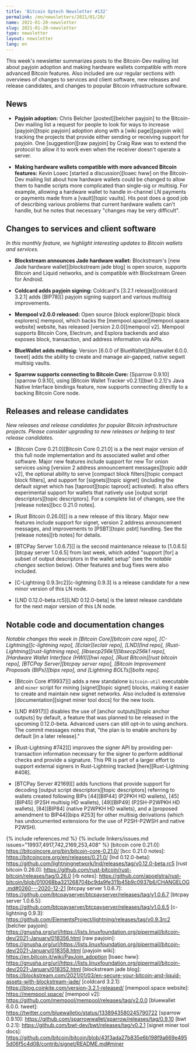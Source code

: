 ```yaml
---
title: 'Bitcoin Optech Newsletter #132'
permalink: /en/newsletters/2021/01/20/
name: 2021-01-20-newsletter
slug: 2021-01-20-newsletter
type: newsletter
layout: newsletter
lang: en
---
```

This week's newsletter summarizes posts to the Bitcoin-Dev mailing list
about payjoin adoption and making hardware wallets compatible with more
advanced Bitcoin features.  Also included are our regular sections with
overviews of changes to services and client software, new releases and
release candidates, and changes to popular Bitcoin infrastructure
software.

## News

- **Payjoin adoption:** Chris Belcher [posted][belcher payjoin] to the
  Bitcoin-Dev mailing list a request for people to look for ways to
  increase [payjoin][topic payjoin] adoption along with a [wiki
  page][payjoin wiki] tracking the projects that provide either sending
  or receiving support for payjoin.  One [suggestion][raw payjoin] by
  Craig Raw was to extend the protocol to allow it to work even when the
  receiver doesn't operate a server.

- **Making hardware wallets compatible with more advanced Bitcoin features:**
  Kevin Loaec [started a discussion][loaec hww] on the Bitcoin-Dev
  mailing list about how hardware wallets could be changed to allow them
  to handle scripts more complicated than single-sig or multisig.  For
  example, allowing a hardware wallet to handle in-channel LN payments
  or payments made from a [vault][topic vaults].  His post does a good
  job of describing various problems that current hardware wallets can't
  handle, but he notes that necessary "changes may be very difficult".

## Changes to services and client software

*In this monthly feature, we highlight interesting updates to Bitcoin
wallets and services.*

- **Blockstream announces Jade hardware wallet:**
  Blockstream's [new Jade hardware wallet][blockstream jade blog] is open source,
  supports Bitcoin and Liquid networks, and is compatible with Blockstream Green
  for Android.

- **Coldcard adds payjoin signing:**
  Coldcard's [3.2.1 release][coldcard 3.2.1] adds [BIP78][] payjoin signing
  support and various multisig improvements.

- **Mempool v2.0.0 released:**
  Open source [block explorer][topic block explorers] mempool, which backs the
  [mempool.space][mempool.space website] website, has released [version
  2.0.0][mempool v2]. Mempool supports Bitcoin Core, Electrum, and Esplora
  backends and also exposes block, transaction, and address information via APIs.

- **BlueWallet adds multisig:**
  Version [6.0.0 of BlueWallet][bluewallet 6.0.0. tweet] adds the ability to
  create and manage air-gapped, native segwit multisig vaults.

- **Sparrow supports connecting to Bitcoin Core:**
  [Sparrow 0.9.10][sparrow 0.9.10], using [Bitcoin Wallet Tracker v0.2.1][bwt
  0.2.1]'s Java Native Interface bindings feature, now supports connecting
  directly to a backing Bitcoin Core node.

## Releases and release candidates

*New releases and release candidates for popular Bitcoin infrastructure
projects.  Please consider upgrading to new releases or helping to test
release candidates.*

- [Bitcoin Core 0.21.0][Bitcoin Core 0.21.0] is a the next major version
  of this full node implementation and its associated wallet and other
  software.  Major new features include support for new Tor onion
  services using [version 2 address announcement messages][topic addr v2], the optional
  ability to serve [compact block filters][topic compact block filters],
  and support for [signets][topic signet] (including the default signet
  which has [taproot][topic taproot] activated).  It also offers
  experimental support for wallets that natively use [output script
  descriptors][topic descriptors].  For a complete list of changes, see
  the [release notes][bcc 0.21.0 notes].

- [Rust Bitcoin 0.26.0][] is a new release of this library.  Major new
  features include support for signet, version 2 address announcement messages,
  and improvements to [PSBT][topic psbt] handling.  See the
  [release notes][rb notes] for details.

- [BTCPay Server 1.0.6.7][] is the second maintenance release to
  [1.0.6.5][btcpay server 1.0.6.5] from last week, which added "support
  [for] a subset of output descriptors in the wallet setup" (see the
  *notable changes* section below).  Other features and bug fixes were
  also included.

- [C-Lightning 0.9.3rc2][c-lightning 0.9.3] is a release candidate for a
  new minor version of this LN node.

- [LND 0.12.0-beta.rc5][LND 0.12.0-beta] is the latest release candidate
  for the next major version of this LN node.

## Notable code and documentation changes

*Notable changes this week in [Bitcoin Core][bitcoin core repo],
[C-Lightning][c-lightning repo], [Eclair][eclair repo], [LND][lnd repo],
[Rust-Lightning][rust-lightning repo], [libsecp256k1][libsecp256k1
repo], [Hardware Wallet Interface (HWI)][hwi repo],
[Rust Bitcoin][rust bitcoin repo], [BTCPay Server][btcpay server repo],
[Bitcoin Improvement Proposals (BIPs)][bips repo], and [Lightning
BOLTs][bolts repo].*

- [Bitcoin Core #19937][] adds a new standalone `bitcoin-util` executable and
  `miner` script for mining [signet][topic signet] blocks, making it easier to
  create and maintain new signet networks. Also included is extensive
  [documentation][signet miner tool docs] for the new tools.

- [LND #4917][] disables the use of [anchor outputs][topic anchor
  outputs] by default, a feature that was planned to be released in the
  upcoming 0.12.0-beta.  Advanced users can still opt-in to using
  anchors.  The commit messages notes that, "the plan is to enable
  anchors by default [in a later release]."

- [Rust-Lightning #742][] improves the signer API by providing per-transaction
  information necessary for the signer to perform additional checks and provide
  a signature. This PR is part of a larger effort to support external signers in
  Rust-Lightning tracked [here][Rust-Lightning #408].

- [BTCPay Server #2169][] adds functions that provide support for
  decoding [output script descriptors][topic descriptors] referring to
  wallets created following BIPs [44][BIP44] (P2PKH HD wallets),
  [45][BIP45] (P2SH multisig HD wallets), [49][BIP49] (P2SH-P2WPKH HD
  wallets), [84][BIP84] (native P2WPKH HD wallets), and a [proposed
  amendment to BIP44][bips #253] for other multisig derivations (which
  has undocumented extensions for the use of P2SH-P2WSH and native
  P2WSH).

{% include references.md %}
{% include linkers/issues.md issues="19937,4917,742,2169,253,408" %}
[bitcoin core 0.21.0]: https://bitcoincore.org/bin/bitcoin-core-0.21.0/
[bcc 0.21.0 notes]: https://bitcoincore.org/en/releases/0.21.0/
[lnd 0.12.0-beta]: https://github.com/lightningnetwork/lnd/releases/tag/v0.12.0-beta.rc5
[rust bitcoin 0.26.0]: https://github.com/rust-bitcoin/rust-bitcoin/releases/tag/0.26.0
[rb notes]: https://github.com/apoelstra/rust-bitcoin/blob/010068ba321268704bc9da9fe311b45b9c0937b6/CHANGELOG.md#0260---2020-12-21
[btcpay server 1.0.6.7]: https://github.com/btcpayserver/btcpayserver/releases/tag/v1.0.6.7
[btcpay server 1.0.6.5]: https://github.com/btcpayserver/btcpayserver/releases/tag/v1.0.6.5
[c-lightning 0.9.3]: https://github.com/ElementsProject/lightning/releases/tag/v0.9.3rc2
[belcher payjoin]: https://gnusha.org/url/https://lists.linuxfoundation.org/pipermail/bitcoin-dev/2021-January/018356.html
[raw payjoin]: https://gnusha.org/url/https://lists.linuxfoundation.org/pipermail/bitcoin-dev/2021-January/018358.html
[payjoin wiki]: https://en.bitcoin.it/wiki/PayJoin_adoption
[loaec hww]: https://gnusha.org/url/https://lists.linuxfoundation.org/pipermail/bitcoin-dev/2021-January/018352.html
[blockstream jade blog]: https://blockstream.com/2021/01/03/en-secure-your-bitcoin-and-liquid-assets-with-blockstream-jade/
[coldcard 3.2.1]: https://blog.coinkite.com/version-3.2.1-released/
[mempool.space website]: https://mempool.space/
[mempool v2]: https://github.com/mempool/mempool/releases/tag/v2.0.0
[bluewallet 6.0.0. tweet]: https://twitter.com/bluewalletio/status/1338943580245790722
[sparrow 0.9.10]: https://github.com/sparrowwallet/sparrow/releases/tag/0.9.10
[bwt 0.2.1]: https://github.com/bwt-dev/bwt/releases/tag/v0.2.1
[signet miner tool docs]: https://github.com/bitcoin/bitcoin/blob/43f3ada27b835e6b198f9a669e4955d06f5c4d08/contrib/signet/README.md#miner
